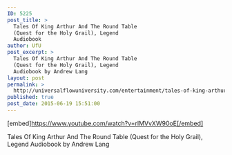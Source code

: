 ```yaml
---
ID: 5225
post_title: >
  Tales Of King Arthur And The Round Table
  (Quest for the Holy Grail), Legend
  Audiobook
author: UfU
post_excerpt: >
  Tales Of King Arthur And The Round Table
  (Quest for the Holy Grail), Legend
  Audiobook by Andrew Lang
layout: post
permalink: >
  http://universalflowuniversity.com/entertainment/tales-of-king-arthur-and-the-round-table-quest-for-the-holy-grail-legend-audiobook/
published: true
post_date: 2015-06-19 15:51:00
---
```

[embed]https://www.youtube.com/watch?v=rlMVvXW90oE[/embed]<br>
<p>Tales Of King Arthur And The Round Table (Quest for the Holy Grail), Legend Audiobook by Andrew Lang</p>